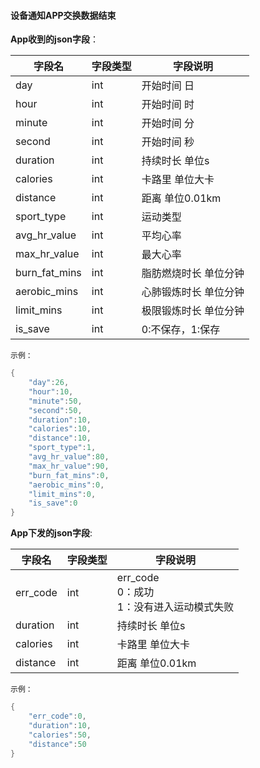 #### 设备通知APP交换数据结束


**App收到的json字段**：

| 字段名        | 字段类型 | 字段说明               |
| ------------- | -------- | ---------------------- |
| day           | int      | 开始时间 日            |
| hour          | int      | 开始时间 时            |
| minute        | int      | 开始时间 分            |
| second        | int      | 开始时间 秒            |
| duration      | int      | 持续时长 单位s         |
| calories      | int      | 卡路里 单位大卡        |
| distance      | int      | 距离 单位0.01km        |
| sport_type    | int      | 运动类型               |
| avg_hr_value  | int      | 平均心率               |
| max_hr_value  | int      | 最大心率               |
| burn_fat_mins | int      | 脂肪燃烧时长 单位分钟  |
| aerobic_mins  | int      | 心肺锻炼时长 单位分钟  |
| limit_mins    | int      | 极限锻炼时长 单位分钟  |
| is_save       | int      | 0:不保存，1:保存 |

`示例：`

```c
{
    "day":26,
    "hour":10,
    "minute":50,
    "second":50,
    "duration":10,
    "calories":10,
    "distance":10,
    "sport_type":1,
    "avg_hr_value":80,
    "max_hr_value":90,
    "burn_fat_mins":0,
    "aerobic_mins":0,
    "limit_mins":0,
    "is_save":0
}
```

**App下发的json字段**:

| 字段名   | 字段类型 | 字段说明        |
| -------- | -------- | --------------- |
| err_code | int      | err_code<br/>0：成功<br />1：没有进入运动模式失败     |
| duration | int      | 持续时长 单位s  |
| calories | int      | 卡路里 单位大卡 |
| distance | int      | 距离 单位0.01km |

`示例：`

```c
{
    "err_code":0,
    "duration":10,
    "calories":50,
    "distance":50
}
```

